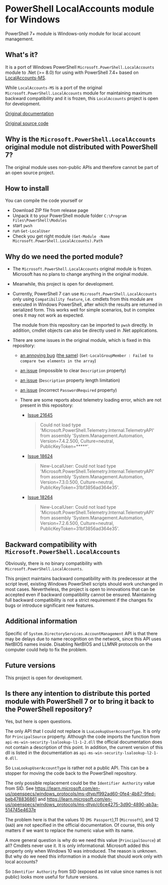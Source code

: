 ﻿# PowerShell LocalAccounts module for Windows

PowerShell 7+ module is Windows-only module for local account management.

## What's it?

It is a port of Windows PowerShell `Microsoft.PowerShell.LocalAccounts` module to .Net (>= 8.0) for using with PowerShell 7.4+ based on [LocalAccounts-MS](https://github.com/iSazonov/LocalAccounts-MS).

While `LocalAccounts-MS` is a port of the original `Microsoft.PowerShell.LocalAccounts` module for maintaining maximum backward compatibility and it is frozen, this `LocalAccounts` project is open for development.

[Original documentation](https://learn.microsoft.com/en-us/powershell/module/microsoft.powershell.localaccounts/?view=powershell-5.1)

[Original source code](https://github.com/PowerShell/PowerShell/tree/master/src/Microsoft.PowerShell.LocalAccounts)

## Why is the `Microsoft.PowerShell.LocalAccounts` original module not distributed with PowerShell 7?

The original module uses non-public APIs and therefore cannot be part of an open source project.

## How to install

 You can compile the code yourself or

- Download ZIP file from release page
- Unpack it to your PowerShell module folder `C:\Program Files\PowerShell\Modules`
- start `pwsh`
- run `Get-LocalUser`
- Check you get right module `(Get-Module -Name Microsoft.PowerShell.LocalAccounts).Path`

## Why do we need the ported module?

- The `Microsoft.PowerShell.LocalAccounts` original module is frozen. Microsoft has no plans to change anything in the original module.

- Meanwhile, this project is open for development.

- Currently, PowerShell 7 can use `Microsoft.PowerShell.LocalAccounts` only using `Compatibility feature`,
  i.e. cmdlets from this module are executed in Windows PowerShell, after which the results are returned in serialized form.
  This works well for simple scenarios, but in complex ones it may not work as expected.

  The module from this repository can be imported to `pwsh` directly. In addition, cmdlet objects can also be directly used in .Net applications.

- There are some issues in the original module, which is fixed in this repository:

  - [an annoying bug](https://github.com/PowerShell/PowerShell/issues/2996) ([the same](https://github.com/PowerShell/PowerShell/issues/15585)) (`Get-LocalGroupMember : Failed to compare two elements in the array`)

  - [an issue](https://github.com/PowerShell/PowerShell/issues/16049) (impossible to clear `Description` property)

  - [an issue](https://github.com/PowerShell/PowerShell/issues/2150) (`Description` property length limitation)

  - [an issue](https://github.com/PowerShell/PowerShell/issues/11965) (incorrect `PasswordRequired` property)

  - There are some reports about telemetry loading error, which are not present in this repository:

    - [Issue 21645](https://github.com/PowerShell/PowerShell/issues/21645)
      > Could not load type 'Microsoft.PowerShell.Telemetry.Internal.TelemetryAPI' from assembly 'System.Management.Automation, Version=7.4.2.500, Culture=neutral, PublicKeyToken=*****'.

    - [Issue 18624](https://github.com/PowerShell/PowerShell/issues/18624)
      > New-LocalUser: Could not load type 'Microsoft.PowerShell.Telemetry.Internal.TelemetryAPI' from assembly 'System.Management.Automation, Version=7.3.0.500, Culture=neutral, PublicKeyToken=31bf3856ad364e35'.

    - [Issue 18264](https://github.com/PowerShell/PowerShell/issues/18264)
      > New-LocalUser: Could not load type 'Microsoft.PowerShell.Telemetry.Internal.TelemetryAPI' from assembly 'System.Management.Automation, Version=7.2.6.500, Culture=neutral, PublicKeyToken=31bf3856ad364e35'.

## Backward compatibility with `Microsoft.PowerShell.LocalAccounts`

Obviously, there is no binary compatibility with `Microsoft.PowerShell.LocalAccounts`.

This project maintains backward compatibility with its predecessor at the script level, existing Windows PowerShell scripts should work unchanged in most cases. Nevertheless, the project is open to innovations that can be accepted even if backward compatibility cannot be ensured. Maintaining full backward compatibility is not a strict requirement if the changes fix bugs or introduce significant new features.

## Additional information

Specific of `System.DirectoryServices.AccountManagement` API is that there may be delays due to name recognition on the network, since this API uses NetBIOS names inside. Disabling NetBIOS and LLMNR protocols on the computer could help to fix the problem.

## Future versions

This project is open for development.

## Is there any intention to distribute this ported module with PowerShell 7 or to bring it back to the PowerShell repository?

 Yes, but here is open questions.

 The only API that I could not replace is `LsaLookupUserAccountType`. It is only for `PrincipalSource` property.
 Although the code imports the function from `api-ms-win-security-lsalookup-l1-1-2.dll` the official documentation does not contain a description of this point.
 In addition, the current version of this dll is listed in the documentation as `api-ms-win-security-lsalookup-l2-1-0.dll`.

 So `LsaLookupUserAccountType` is rather not a public API. This can be a stopper for moving the code back to the PowerShell repository.

 The only possible replacement could be the `Identifier Authority` value from SID.
 See <https://learn.microsoft.com/en-us/openspecs/windows_protocols/ms-dtyp/f992ad60-0fe4-4b87-9fed-beb478836861>
 and <https://learn.microsoft.com/en-us/openspecs/windows_protocols/ms-dtyp/c6ce4275-3d90-4890-ab3a-514745e4637e>

 The problem here is that the values 10 (`MS Passport`),11 (`Microsoft`), and 12 (`AAD`) are not specified in the official documentation. Of course, this only matters if we want to replace the numeric value with its name.

 A more general question is why do we need this value (`PrincipalSource`) at all?
 Cmdlets never use it. It is only informational. Microsoft added this property only when Windows 10 was introduced. The reason is unknown. But why do we need this information in a module that should work only with local accounts?

 So `Identifier Authority` from SID (exposed as int value since names is not public) looks more useful for future versions.
